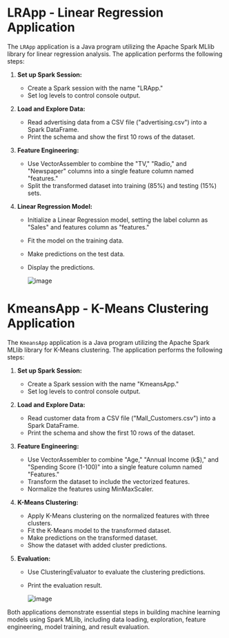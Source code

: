 # LRApp - Linear Regression Application

The `LRApp` application is a Java program utilizing the Apache Spark MLlib library for linear regression analysis. The application performs the following steps:

1. **Set up Spark Session:**
   - Create a Spark session with the name "LRApp."
   - Set log levels to control console output.

2. **Load and Explore Data:**
   - Read advertising data from a CSV file ("advertising.csv") into a Spark DataFrame.
   - Print the schema and show the first 10 rows of the dataset.

3. **Feature Engineering:**
   - Use VectorAssembler to combine the "TV," "Radio," and "Newspaper" columns into a single feature column named "features."
   - Split the transformed dataset into training (85%) and testing (15%) sets.

4. **Linear Regression Model:**
   - Initialize a Linear Regression model, setting the label column as "Sales" and features column as "features."
   - Fit the model on the training data.
   - Make predictions on the test data.
   - Display the predictions.

     ![image](https://github.com/alaayakine/spark-Mlib/assets/106708512/812d2594-daae-4d58-8bf7-0691a0920902)


# KmeansApp - K-Means Clustering Application

The `KmeansApp` application is a Java program utilizing the Apache Spark MLlib library for K-Means clustering. The application performs the following steps:

1. **Set up Spark Session:**
   - Create a Spark session with the name "KmeansApp."
   - Set log levels to control console output.

2. **Load and Explore Data:**
   - Read customer data from a CSV file ("Mall_Customers.csv") into a Spark DataFrame.
   - Print the schema and show the first 10 rows of the dataset.

3. **Feature Engineering:**
   - Use VectorAssembler to combine "Age," "Annual Income (k$)," and "Spending Score (1-100)" into a single feature column named "Features."
   - Transform the dataset to include the vectorized features.
   - Normalize the features using MinMaxScaler.

4. **K-Means Clustering:**
   - Apply K-Means clustering on the normalized features with three clusters.
   - Fit the K-Means model to the transformed dataset.
   - Make predictions on the transformed dataset.
   - Show the dataset with added cluster predictions.

5. **Evaluation:**
   - Use ClusteringEvaluator to evaluate the clustering predictions.
   - Print the evaluation result.

     ![image](https://github.com/alaayakine/spark-Mlib/assets/106708512/8fc18e72-b10d-47a3-b0fd-e8cd57f2eb20)


Both applications demonstrate essential steps in building machine learning models using Spark MLlib, including data loading, exploration, feature engineering, model training, and result evaluation.
